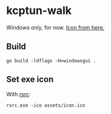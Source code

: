# kcptun-walk

Windows only, for now. [Icon from here.](https://www.iconfinder.com/icons/182507/cat_walk_icon)

## Build
```console
go build -ldflags -H=windowsgui .
```

## Set exe icon
With [rsrc](https://github.com/akavel/rsrc):
```console
rsrc.exe -ico assets/icon.ico
```
